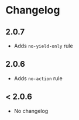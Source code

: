 # Changelog

## 2.0.7

- Adds `no-yield-only` rule

## 2.0.6

- Adds `no-action` rule

## < 2.0.6

- No changelog
